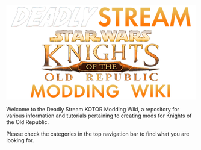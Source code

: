 <p align="center">
  <img src="https://raw.githubusercontent.com/DeadlyStream/ds-kotor-modding-wiki/main/en/pages/uploads/images/ds_wiki_med_tp.png" />
</p>


Welcome to the Deadly Stream KOTOR Modding Wiki, a repository for various information and tutorials pertaining to creating mods for Knights of the Old Republic.

Please check the categories in the top navigation bar to find what you are looking for.
